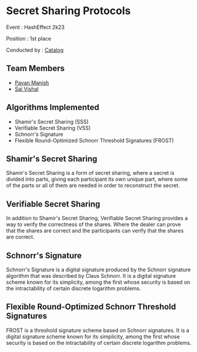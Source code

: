 # Secret Sharing Protocols

Event : HashEffect 2k23

Position : 1st place

Conducted by : [Catalog](https://github.com/catalogfi)

## Team Members

- [Pavan Manish](https://github.com/pavanmanishd)
- [Sai Vishal](https://github.com/Vishal0129)

## Algorithms Implemented

- Shamir's Secret Sharing (SSS)
- Verifiable Secret Sharing (VSS)
- Schnorr's Signature
- Flexible Round-Optimized Schnorr Threshold Signatures (FROST)

## Shamir's Secret Sharing

Shamir's Secret Sharing is a form of secret sharing, where a secret is divided into parts, giving each participant its own unique part, where some of the parts or all of them are needed in order to reconstruct the secret.

## Verifiable Secret Sharing

In addition to Shamir's Secret Sharing, Verifiable Secret Sharing provides a way to verify the correctness of the shares. Where the dealer can prove that the shares are correct and the participants can verify that the shares are correct.

## Schnorr's Signature

Schnorr's Signature is a digital signature produced by the Schnorr signature algorithm that was described by Claus Schnorr. It is a digital signature scheme known for its simplicity, among the first whose security is based on the intractability of certain discrete logarithm problems.

## Flexible Round-Optimized Schnorr Threshold Signatures

FROST is a threshold signature scheme based on Schnorr signatures. It is a digital signature scheme known for its simplicity, among the first whose security is based on the intractability of certain discrete logarithm problems.
